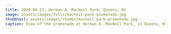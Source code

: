 ```yaml
---
title: 2020-06-21, Herman A. MacNeil Park, Queens, NY
image: assets/images/fulls/macneil-park-promenade.jpg
thumbnail: assets/images/thumbs/macneil-park-promenade.jpg
caption: View of the promenade at Herman A. MacNeil Park, in Queens, NY
---
```



